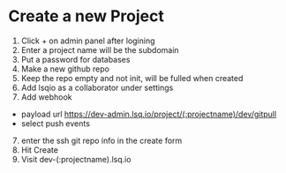 Create a new Project
===

1. Click + on admin panel after logining 
2. Enter a project name will be the subdomain 
3. Put a password for databases
4. Make a new github repo
5. Keep the repo empty and not init, will be fulled when created
5. Add lsqio as a collaborator under settings
6. Add webhook 
  * payload url https://dev-admin.lsq.io/project/(:projectname)/dev/gitpull
  * select push events
7. enter the ssh git repo info in the create form
8. Hit Create
9. Visit dev-(:projectname).lsq.io
